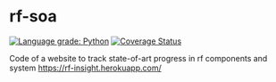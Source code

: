 # rf-soa
[![Language grade: Python](https://img.shields.io/lgtm/grade/python/g/Patarimi/rf-soa.svg?logo=lgtm&logoWidth=18)](https://lgtm.com/projects/g/Patarimi/rf-soa/context:python) [![Coverage Status](https://coveralls.io/repos/github/Patarimi/rf-soa/badge.svg?branch=master)](https://coveralls.io/github/Patarimi/rf-soa?branch=master)

Code of a website to track state-of-art progress in rf components and system
https://rf-insight.herokuapp.com/
